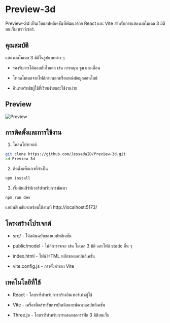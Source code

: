 # Preview-3d
Preview-3d เป็นเว็บแอปพลิเคชันที่พัฒนาด้วย React และ Vite สำหรับการแสดงผลโมเดล 3 มิติบนเว็บเบราว์เซอร์.

## คุณสมบัติ
แสดงผลโมเดล 3 มิติในรูปแบบต่าง ๆ

* รองรับการโต้ตอบกับโมเดล เช่น การหมุน ซูม และเลื่อน

* โหลดโมเดลจากไฟล์ภายนอกหรือแหล่งข้อมูลออนไลน์

* อินเทอร์เฟซผู้ใช้ที่เรียบง่ายและใช้งานง่าย

## Preview
![Preview]("./public/Screenshot.jpg")


## การติดตั้งและการใช้งาน

1. โคลนโปรเจกต์

```bash
git clone https://github.com/JessadaID/Preview-3d.git
cd Preview-3d
```
2. ติดตั้งแพ็กเกจที่จำเป็น

```bash
npm install
```

3. เริ่มต้นเซิร์ฟเวอร์สำหรับการพัฒนา

```bash
npm run dev
```

แอปพลิเคชันจะพร้อมใช้งานที่ http://localhost:5173/

## โครงสร้างโปรเจกต์

* src/ - โค้ดต้นฉบับของแอปพลิเคชัน

* public/model - ไฟล์สาธารณะ เช่น โมเดล 3 มิติ และไฟล์ static อื่น ๆ

* index.html - ไฟล์ HTML หลักของแอปพลิเคชัน

* vite.config.js - การตั้งค่าของ Vite

## เทคโนโลยีที่ใช้

* React - ไลบรารีสำหรับการสร้างอินเทอร์เฟซผู้ใช้

* Vite - เครื่องมือสำหรับการบันเดิลและพัฒนาแอปพลิเคชัน

* Three.js - ไลบรารีสำหรับการแสดงผลกราฟิก 3 มิติบนเว็บ
